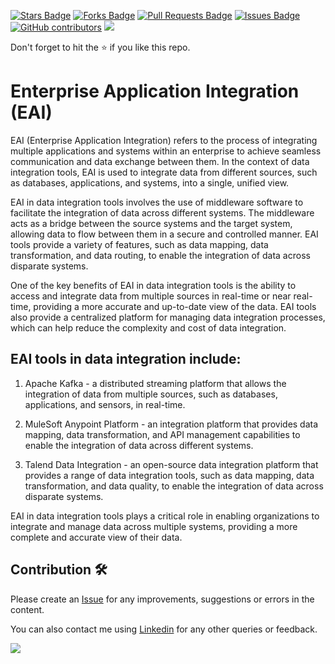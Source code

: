 <a href="https://github.com/drshahizan/special-topic-data-engineering/stargazers"><img src="https://img.shields.io/github/stars/drshahizan/special-topic-data-engineering" alt="Stars Badge"/></a>
<a href="https://github.com/drshahizan/special-topic-data-engineering/network/members"><img src="https://img.shields.io/github/forks/drshahizan/special-topic-data-engineering" alt="Forks Badge"/></a>
<a href="https://github.com/drshahizan/special-topic-data-engineering/pulls"><img src="https://img.shields.io/github/issues-pr/drshahizan/special-topic-data-engineering" alt="Pull Requests Badge"/></a>
<a href="https://github.com/drshahizan/special-topic-data-engineering/issues"><img src="https://img.shields.io/github/issues/drshahizan/special-topic-data-engineering" alt="Issues Badge"/></a>
<a href="https://github.com/drshahizan/special-topic-data-engineering/graphs/contributors"><img alt="GitHub contributors" src="https://img.shields.io/github/contributors/drshahizan/special-topic-data-engineering?color=2b9348"></a>
![](https://visitor-badge.glitch.me/badge?page_id=drshahizan/special-topic-data-engineering)

Don't forget to hit the :star: if you like this repo.

# Enterprise Application Integration (EAI)

EAI (Enterprise Application Integration) refers to the process of integrating multiple applications and systems within an enterprise to achieve seamless communication and data exchange between them. In the context of data integration tools, EAI is used to integrate data from different sources, such as databases, applications, and systems, into a single, unified view.

EAI in data integration tools involves the use of middleware software to facilitate the integration of data across different systems. The middleware acts as a bridge between the source systems and the target system, allowing data to flow between them in a secure and controlled manner. EAI tools provide a variety of features, such as data mapping, data transformation, and data routing, to enable the integration of data across disparate systems.

One of the key benefits of EAI in data integration tools is the ability to access and integrate data from multiple sources in real-time or near real-time, providing a more accurate and up-to-date view of the data. EAI tools also provide a centralized platform for managing data integration processes, which can help reduce the complexity and cost of data integration.

## EAI tools in data integration include:

1. Apache Kafka - a distributed streaming platform that allows the integration of data from multiple sources, such as databases, applications, and sensors, in real-time.

2. MuleSoft Anypoint Platform - an integration platform that provides data mapping, data transformation, and API management capabilities to enable the integration of data across different systems.

3. Talend Data Integration - an open-source data integration platform that provides a range of data integration tools, such as data mapping, data transformation, and data quality, to enable the integration of data across disparate systems.

EAI in data integration tools plays a critical role in enabling organizations to integrate and manage data across multiple systems, providing a more complete and accurate view of their data.


## Contribution 🛠️
Please create an [Issue](https://github.com/drshahizan/special-topic-data-engineering/issues) for any improvements, suggestions or errors in the content.

You can also contact me using [Linkedin](https://www.linkedin.com/in/drshahizan/) for any other queries or feedback.

![](https://visitor-badge.glitch.me/badge?page_id=drshahizan)

